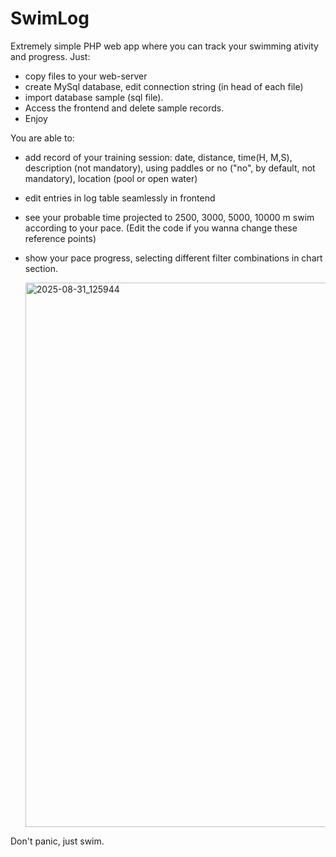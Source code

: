 # SwimLog
Extremely simple PHP web app where you can track your swimming ativity and progress. Just:
- copy files to your web-server
- create MySql database, edit connection string (in head of each file)
- import database sample (sql file). 
- Access the frontend and delete sample records.
- Enjoy

You are able to:
- add record of your training session: date, distance, time(H, M,S), description (not mandatory), using paddles or no ("no", by default, not mandatory), location (pool or open water)
- edit entries in log table seamlessly in frontend
- see your probable time projected to 2500, 3000, 5000, 10000 m swim according to your pace. (Edit the code if you wanna change these reference points)
- show your pace progress, selecting different filter combinations in chart section.

  <img width="996" height="871" alt="2025-08-31_125944" src="https://github.com/user-attachments/assets/54f555f0-0bae-42f6-9e69-aee92619361e" />


Don't panic, just swim.
